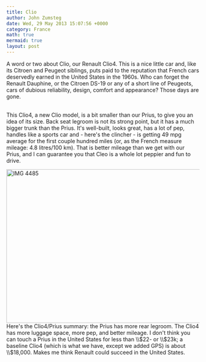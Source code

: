 ```yaml
---
title: Clio
author: John Zumsteg
date: Wed, 29 May 2013 15:07:56 +0000
category: France
math: true
mermaid: true
layout: post
---
```

<p>A word or two about Clio, our Renault Clio4. This is a nice little car and, like its Citroen and Peugeot siblings, puts paid to the reputation that French cars deservedly earned in the United States in the 1960s. Who can forget the Renault Dauphine, or the Citroen DS-19 or any of a short line of Peugeots, cars of dubious reliability, design, comfort and appearance? Those days are gone.</p>
<p><br />This Clio4, a new Clio model, is a bit smaller than our Prius, to give you an idea of its size. Back seat legroom is not its strong point, but it has a much bigger trunk than the Prius. It's well-built, looks great, has a lot of pep, handles like a sports car and - here's the clincher - is getting 49 mpg average for the first couple hundred miles (or, as the French measure mileage: 4.8 litres/100 km). That is better mileage than we get with our Prius, and I can guarantee you that Cleo is a whole lot peppier and fun to drive.</p>
<p><img style="display: block; margin-left: auto; margin-right: auto;" title="IMG_4485.jpg" src="http:/assets/images/2013/05/IMG_44851.jpg" alt="IMG 4485" width="600" height="400" border="0" />Here's the Clio4/Prius summary: the Prius has more rear legroom. The Clio4 has more luggage space, more pep, and better mileage. I don't think you can touch a Prius in the United States for less than \\$22- or \\$23k; a baseline Clio4 (which is what we have, except we added GPS) is about \\$18,000. Makes me think Renault could succeed in the United States.</p>
